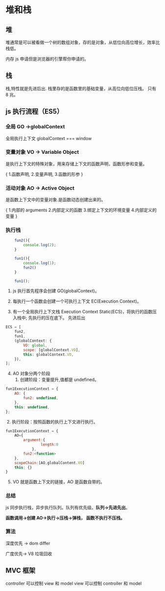# 堆和栈

## 堆

堆通常是可以被看做一个树的数组对象，存的是对象，从低位向高位增长，效率比栈低。

内存 js 申请但是浏览器的引擎帮你申请的。

## 栈

栈,特性就是先进后出.
栈里存的是函数里的基础变量，从高位向低位压栈。
只有 8 兆。

## js 执行流程（ES5）

### 全局 GO ->globalContext

全局执行上下文 globalContext === window

### 变量对象 VO -> Variable Object

是执行上下文的特殊对象，用来存储上下文的函数声明，函数形参和变量。

{ 1.函数声明, 2.变量声明, 3.函数的形参
}

### 活动对象 AO -> Active Object

是函数上下文中的变量对象.是函数动态创建出来的。

{ 1.内部的 arguments 2.内部定义的函数 3.绑定上下文的环境变量 4.内部定义的变量
}

### 执行栈

```js
    fun2(){
        console.log(2);
    }

    fun1(){
        console.log(1);
        fun2()
    }

    fun1();
```

1. js 执行首先程序会创建 GO(globalContext)。

2. 每执行一个函数会创建一个可执行上下文 EC(Execution Context)。

3. 有一个全局执行上下文栈 Execution Context Static(ECS)，将执行的函数压入栈中; 先执行的压在底下。
   先进后出

```js
ECS = [
	fun2,
	fun1,
	(globalContext: {
		VO: global,
		scope: [globalContext.VO],
		this: globalContext.VO,
	}),
];
```

4. AO 对象分两个阶段
   1. 创建阶段：变量提升,值都是 undefined。

```js
fun1ExecutionContext = {
	AO: {
		fun2: undefined,
	},
	this: undefined,
};
```

​ 2. 执行阶段：按照函数的执行上下文进行执行。

```js
fun1ExecutionContext = {
    AO={
        argument:{
                length:0
            },
        fun2:<function>
    },
    scopeChain:[AO,globalContent.VO]
    this: {}
}
```

5. VO 就是函数上下文的链接，AO 是函数自带的。

### 总结

js 同步执行栈，异步执行队列。队列有优先级。**队列->先进先出**。

**函数调用->创建 AO->执行->压栈->弹栈，**
**函数不执行不压栈。**

### 算法

深度优先 -> dom differ

广度优先-> V8 垃圾回收

## MVC 框架

controller 可以控制 view 和 model
view 可以控制 controller 和 model
